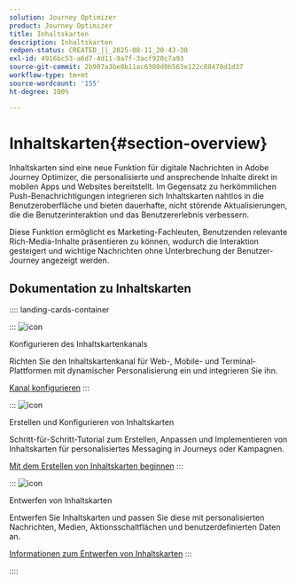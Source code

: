 ```yaml
---
solution: Journey Optimizer
product: Journey Optimizer
title: Inhaltskarten
description: Inhaltskarten
redpen-status: CREATED_||_2025-08-11_20-43-30
exl-id: 4916bc53-a6d7-4d11-9a7f-3acf920c7a93
source-git-commit: 2b907a3be8b11ac6308d0b563e122c88478d1d37
workflow-type: tm+mt
source-wordcount: '155'
ht-degree: 100%

---
```


# Inhaltskarten{#section-overview}

Inhaltskarten sind eine neue Funktion für digitale Nachrichten in Adobe Journey Optimizer, die personalisierte und ansprechende Inhalte direkt in mobilen Apps und Websites bereitstellt. Im Gegensatz zu herkömmlichen Push-Benachrichtigungen integrieren sich Inhaltskarten nahtlos in die Benutzeroberfläche und bieten dauerhafte, nicht störende Aktualisierungen, die die Benutzerinteraktion und das Benutzererlebnis verbessern.

Diese Funktion ermöglicht es Marketing-Fachleuten, Benutzenden relevante Rich-Media-Inhalte präsentieren zu können, wodurch die Interaktion gesteigert und wichtige Nachrichten ohne Unterbrechung der Benutzer-Journey angezeigt werden.

## Dokumentation zu Inhaltskarten

:::: landing-cards-container

:::
![icon](https://cdn.experienceleague.adobe.com/icons/gear.svg)

Konfigurieren des Inhaltskartenkanals

Richten Sie den Inhaltskartenkanal für Web-, Mobile- und Terminal-Plattformen mit dynamischer Personalisierung ein und integrieren Sie ihn.

[Kanal konfigurieren](configure-landing-page.md)
:::

:::
![icon](https://cdn.experienceleague.adobe.com/icons/circle-play.svg)

Erstellen und Konfigurieren von Inhaltskarten

Schritt-für-Schritt-Tutorial zum Erstellen, Anpassen und Implementieren von Inhaltskarten für personalisiertes Messaging in Journeys oder Kampagnen.

[Mit dem Erstellen von Inhaltskarten beginnen](../using/content-card/create-content-card.md)
:::

:::
![icon](https://cdn.experienceleague.adobe.com/icons/puzzle-piece.svg)

Entwerfen von Inhaltskarten

Entwerfen Sie Inhaltskarten und passen Sie diese mit personalisierten Nachrichten, Medien, Aktionsschaltflächen und benutzerdefinierten Daten an.

[Informationen zum Entwerfen von Inhaltskarten](../using/content-card/design-content-card.md)
:::

::::
